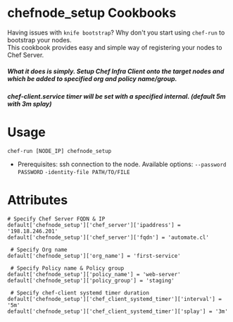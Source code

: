 # chefnode_setup Cookbooks

 Having issues with `knife bootstrap`? Why don't you start using `chef-run` to bootstrap your nodes.  		
 This cookbook provides easy and simple way of registering your nodes to Chef Server.

##### What it does is simply. Setup Chef Infra Client onto the target nodes and which be added to specified org and policy name/group. 
##### chef-client.service timer will be set with a specified internal. (default 5m with 3m splay)

# Usage		

  ```chef-run [NODE_IP] chefnode_setup``` 	

  * Prerequisites: ssh connection to the node. Available options: `--password PASSWORD` `-identity-file PATH/TO/FILE`
		
# Attributes		
		
 ```		
 # Specify Chef Server FQDN & IP		
 default['chefnode_setup']['chef_server']['ipaddress'] = '198.18.246.201'		
 default['chefnode_setup']['chef_server']['fqdn'] = 'automate.cl'		

  # Specify Org name		
 default['chefnode_setup']['org_name'] = 'first-service'		

  # Specify Policy name & Policy group		
 default['chefnode_setup']['policy_name'] = 'web-server'		
 default['chefnode_setup']['policy_group'] = 'staging'		

  # Specify chef-client systemd timer duration		
 default['chefnode_setup']['chef_client_systemd_timer']['interval'] = '5m'		
 default['chefnode_setup']['chef_client_systemd_timer']['splay'] = '3m'		
 ```